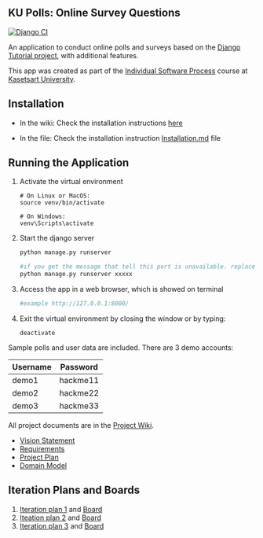 ## KU Polls: Online Survey Questions

[![Django CI](https://github.com/Napoldej/ku-polls/actions/workflows/django.yml/badge.svg)](https://github.com/Napoldej/ku-polls/actions/workflows/django.yml)

An application to conduct online polls and surveys based
on the [Django Tutorial project](https://docs.djangoproject.com/en/5.1/intro/tutorial01/), with
additional features.

This app was created as part of the [Individual Software Process](
https://cpske.github.io/ISP) course at [Kasetsart University](https://www.ku.ac.th).

## Installation

- In the wiki:
Check the installation instructions [here](../../wiki/Installation-and-Configuration)

- In the file:
Check the installation instruction  <a href="Installation.md">Installation.md</a> file 

## Running the Application

1. Activate the virtual environment
   ```
   # On Linux or MacOS:
   source venv/bin/activate
   
   # On Windows:
   venv\Scripts\activate
   ```
   
2. Start the django server
    ```python
    python manage.py runserver

    #if you get the message that tell this port is unavailable. replace any number to xxxxx
    python manage.py runserver xxxxx
    ```

3. Access the app in a web browser, which is showed on terminal
    ```python
    #example http://127.0.0.1:8000/
    ```

4. Exit the virtual environment by closing the window or by typing:
   ```
   deactivate
   ```

Sample polls and user data are included. There are 3 demo accounts:

| Username | Password |
|:---------|:---------:|
|  demo1   | hackme11 |
|  demo2   | hackme22 |
|  demo3   | hackme33 |


All project documents are in the [Project Wiki](../../wiki).

- [Vision Statement](../../wiki/Vision-and-Scope)
- [Requirements](../../wiki/Requirements)
- [Project Plan](../../wiki/Project-plan)
- [Domain Model](../../wiki/Domain-Model)

## Iteration Plans and Boards
1. [Iteration plan 1](../../wiki/iteration-1-plan) and [Board](https://github.com/users/Napoldej/projects/4)
2. [Iteation plan 2](../../wiki/iteration-2-plan) and [Board](https://github.com/users/Napoldej/projects/4/views/2)
3. [Iteration plan 3](../../wiki/iteration-3-plan) and [Board](https://github.com/users/Napoldej/projects/4/views/3)
